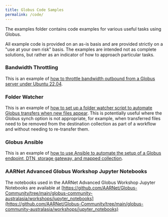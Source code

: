 ```yaml
---
title: Globus Code Samples
permalink: /code/
---
```


The examples folder contains code examples for various useful tasks using Globus.

All example code is provided on an as-is basis and are provided strictly on a "use at your own risk" basis. The examples are intended not as complete solutions, but rather as an indicator of how to approach particular tasks.

### Bandwidth Throttling

This is an example of [how to throttle bandwidth outbound from a Globus server under Ubuntu 22.04](./examples/bandwidth_throttling/).

### Folder Watcher

This is an example of [how to set up a folder watcher script to automate Globus transfers when new files appear](./examples/folder_watcher/). This is potentially useful where the Globus synch option is not appropriate, for example, when transferred files need to be removed from the destination collection as part of a workflow and without needing to re-transfer them.

### Globus Ansible

This is an example of [how to use Ansible to automate the setup of a Globus endpoint, DTN, storage gateway, and mapped collection](https://github.com/AARNet/Globus-Community/tree/main/code/examples/globus_ansible).

### AARNet Advanced Globus Workshop Jupyter Notebooks

The notebooks used in the AARNet Advanced Globus Workshop Jupyter Notebooks are available at [https://github.com/AARNet/Globus-Community/tree/main/globus-community-australasia/workshops/jupyter_notebooks](https://github.com/AARNet/Globus-Community/tree/main/globus-community-australasia/workshops/jupyter_notebooks)